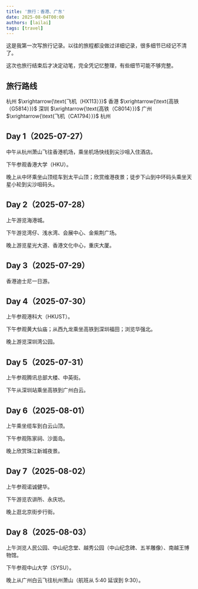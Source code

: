 ```yaml
---
title: '旅行：香港、广东'
date: 2025-08-04T00:00
authors: [lailai]
tags: [travel]
---
```


这是我第一次写旅行记录。以往的旅程都没做过详细记录，很多细节已经记不清了。

这次也旅行结束后才决定动笔，完全凭记忆整理，有些细节可能不够完整。

<!-- truncate -->

## 旅行路线

杭州 $\xrightarrow{\text{飞机（HX113）}}$ 香港 $\xrightarrow{\text{高铁（G5814）}}$ 深圳 $\xrightarrow{\text{高铁（C8014）}}$ 广州 $\xrightarrow{\text{飞机（CA1794）}}$ 杭州

## Day 1（2025-07-27）

中午从杭州萧山飞往香港机场，乘坐机场快线到尖沙咀入住酒店。

下午参观香港大学（HKU）。

晚上从中环乘坐山顶缆车到太平山顶；欣赏维港夜景；徒步下山到中环码头乘坐天星小轮到尖沙咀码头。

## Day 2（2025-07-28）

上午游览海港城。

下午游览湾仔、浅水湾、会展中心、金紫荆广场。

晚上游览星光大道、香港文化中心，重庆大厦。

## Day 3（2025-07-29）

香港迪士尼一日游。

## Day 4（2025-07-30）

上午参观港科大（HKUST）。

下午参观黄大仙庙；从西九龙乘坐高铁到深圳福田；浏览华强北。

晚上游览深圳湾公园。

## Day 5（2025-07-31）

上午参观腾讯总部大楼、中英街。

下午从深圳站乘坐高铁到广州白云。

## Day 6（2025-08-01）

上午乘坐缆车到白云山顶。

下午参观陈家祠、沙面岛。

晚上欣赏珠江新城夜景。

## Day 7（2025-08-02）

上午参观诺诚健华。

下午游览农讲所、永庆坊。

晚上逛北京街步行街。

## Day 8（2025-08-03）

上午浏览人民公园、中山纪念堂、越秀公园（中山纪念碑、五羊雕像）、南越王博物馆。

下午参观中山大学（SYSU）。

晚上从广州白云飞往杭州萧山（航班从 5:40 延误到 9:30）。

